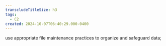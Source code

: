 ```yaml
---
transcludeTitleSize: h3
tags:
  - C2
created: 2024-10-07T06:40:29.000-0400
---
```

use appropriate file maintenance practices to organize and safeguard data;